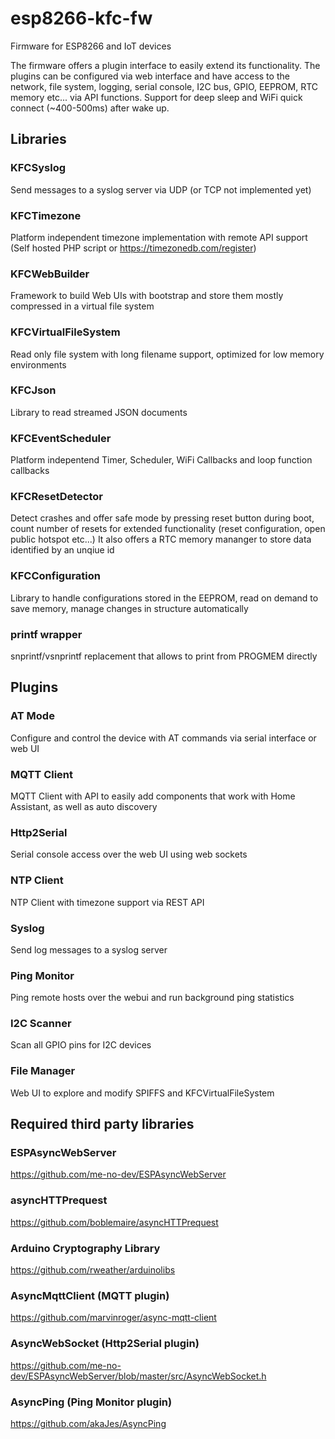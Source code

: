 # esp8266-kfc-fw
Firmware for ESP8266 and IoT devices

The firmware offers a plugin interface to easily extend its functionality. The plugins can be configured via web interface and have access to the network, file system, logging, serial console, I2C bus, GPIO, EEPROM, RTC memory etc... via API functions. Support for deep sleep and WiFi quick connect (~400-500ms) after wake up.

## Libraries

### KFCSyslog

Send messages to a syslog server via UDP (or TCP not implemented yet)

### KFCTimezone

Platform independent timezone implementation with remote API support (Self hosted PHP script or https://timezonedb.com/register)

### KFCWebBuilder

Framework to build Web UIs with bootstrap and store them mostly compressed in a virtual file system

### KFCVirtualFileSystem

Read only file system with long filename support, optimized for low memory environments

### KFCJson

Library to read streamed JSON documents

### KFCEventScheduler

Platform indepentend Timer, Scheduler, WiFi Callbacks and loop function callbacks

### KFCResetDetector

Detect crashes and offer safe mode by pressing reset button during boot, count number of resets for extended functionality (reset configuration, open public hotspot etc...)
It also offers a RTC memory mananger to store data identified by an unqiue id

### KFCConfiguration

Library to handle configurations stored in the EEPROM, read on demand to save memory, manage changes in structure automatically

### printf wrapper

snprintf/vsnprintf replacement that allows to print from PROGMEM directly

## Plugins

### AT Mode

Configure and control the device with AT commands via serial interface or web UI

### MQTT Client

MQTT Client with API to easily add components that work with Home Assistant, as well as auto discovery

### Http2Serial

Serial console access over the web UI using web sockets

### NTP Client

NTP Client with timezone support via REST API

### Syslog

Send log messages to a syslog server

### Ping Monitor

Ping remote hosts over the webui and run background ping statistics

### I2C Scanner

Scan all GPIO pins for I2C devices

### File Manager

Web UI to explore and modify SPIFFS and KFCVirtualFileSystem

## Required third party libraries

### ESPAsyncWebServer

https://github.com/me-no-dev/ESPAsyncWebServer

### asyncHTTPrequest

https://github.com/boblemaire/asyncHTTPrequest

### Arduino Cryptography Library

https://github.com/rweather/arduinolibs

### AsyncMqttClient (MQTT plugin)

https://github.com/marvinroger/async-mqtt-client

### AsyncWebSocket (Http2Serial plugin)

https://github.com/me-no-dev/ESPAsyncWebServer/blob/master/src/AsyncWebSocket.h

### AsyncPing (Ping Monitor plugin)

https://github.com/akaJes/AsyncPing
